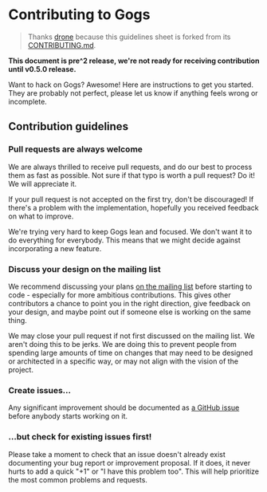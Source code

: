 # Contributing to Gogs

> Thanks [drone](https://github.com/drone/drone) because this guidelines sheet is forked from its [CONTRIBUTING.md](https://github.com/drone/drone/blob/master/CONTRIBUTING.md).

**This document is pre^2 release, we're not ready for receiving contribution until v0.5.0 release.**

Want to hack on Gogs? Awesome! Here are instructions to get you started. They are probably not perfect, please let us know if anything feels wrong or incomplete.

## Contribution guidelines

### Pull requests are always welcome

We are always thrilled to receive pull requests, and do our best to process them as fast as possible. Not sure if that typo is worth a pull request? Do it! We will appreciate it.

If your pull request is not accepted on the first try, don't be discouraged! If there's a problem with the implementation, hopefully you received feedback on what to improve.

We're trying very hard to keep Gogs lean and focused. We don't want it to do everything for everybody. This means that we might decide against incorporating a new feature.

### Discuss your design on the mailing list

We recommend discussing your plans [on the mailing list](https://groups.google.com/forum/#!forum/gogits) before starting to code - especially for more ambitious contributions. This gives other contributors a chance to point you in the right direction, give feedback on your design, and maybe point out if someone else is working on the same thing.

We may close your pull request if not first discussed on the mailing list. We aren't doing this to be jerks. We are doing this to prevent people from spending large amounts of time on changes that may need to be designed or architected in a specific way, or may not align with the vision of the project.

### Create issues...

Any significant improvement should be documented as [a GitHub issue](https://github.com/gogits/gogs/issues) before anybody starts working on it.

### ...but check for existing issues first!

Please take a moment to check that an issue doesn't already exist documenting your bug report or improvement proposal. If it does, it never hurts to add a quick "+1" or "I have this problem too". This will help prioritize the most common problems and requests.